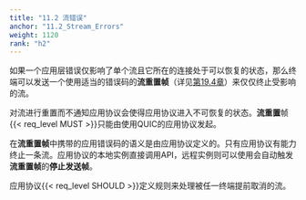 ```yaml
---
title: "11.2 流错误"
anchor: "11.2_Stream_Errors"
weight: 1120
rank: "h2"
---
```


如果一个应用层错误仅影响了单个流且它所在的连接处于可以恢复的状态，那么终端可以发送一个使用适当的错误码的**流重置帧**（详见[第19.4章]()）来仅仅终止受影响的流。

对流进行重置而不通知应用协议会使得应用协议进入不可恢复的状态。**流重置**帧{{< req_level MUST >}}只能由使用QUIC的应用协议发起。

在**流重置帧**中携带的应用错误码的语义是由应用协议定义的。只有应用协议有能力终止一条流。应用协议的本地实例直接调用API，远程实例则可以使用会自动触发**流重置帧**的**停止发送帧**。

应用协议{{< req_level SHOULD >}}定义规则来处理被任一终端提前取消的流。
